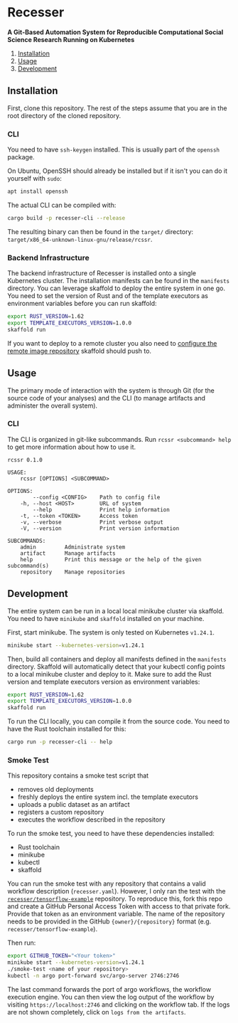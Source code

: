 # Recesser

**A Git-Based Automation System for Reproducible Computational Social Science Research Running on
Kubernetes**

1. [Installation](#installation)
2. [Usage](#usage)
3. [Development](#development)

## Installation

First, clone this repository. The rest of the steps assume that you are in the root directory of the
cloned repository.

### CLI

You need to have `ssh-keygen` installed. This is usually part of the `openssh` package.

On Ubuntu, OpenSSH should already be installed but if it isn't you can do it yourself with `sudo`:

```bash
apt install openssh
```

The actual CLI can be compiled with:

```bash
cargo build -p recesser-cli --release
```

The resulting binary can then be found in the `target/` directory:
`target/x86_64-unknown-linux-gnu/release/rcssr`.

### Backend Infrastructure

The backend infrastructure of Recesser is installed onto a single Kubernetes cluster. The
installation manifests can be found in the `manifests` directory. You can leverage skaffold to
deploy the entire system in one go. You need to set the version of Rust and of the template
executors as environment variables before you can run skaffold:

```bash
export RUST_VERSION=1.62
export TEMPLATE_EXECUTORS_VERSION=1.0.0
skaffold run
```

If you want to deploy to a remote cluster you also need to [configure the remote image
repository](https://skaffold.dev/docs/environment/image-registries/) skaffold should push to.

## Usage

The primary mode of interaction with the system is through Git (for the source code of your
analyses) and the CLI (to manage artifacts and administer the overall system).

### CLI

The CLI is organized in git-like subcommands. Run `rcssr <subcommand> help` to get more information
about how to use it.

```
rcssr 0.1.0

USAGE:
    rcssr [OPTIONS] <SUBCOMMAND>

OPTIONS:
        --config <CONFIG>    Path to config file
    -h, --host <HOST>        URL of system
        --help               Print help information
    -t, --token <TOKEN>      Access token
    -v, --verbose            Print verbose output
    -V, --version            Print version information

SUBCOMMANDS:
    admin         Administrate system
    artifact      Manage artifacts
    help          Print this message or the help of the given subcommand(s)
    repository    Manage repositories
```

## Development

The entire system can be run in a local local minikube cluster via skaffold. You need to have
`minikube` and `skaffold` installed on your machine.

First, start minikube. The system is only tested on Kubernetes `v1.24.1`.

```bash
minikube start --kubernetes-version=v1.24.1
```

Then, build all containers and deploy all manifests defined in the `manifests` directory. Skaffold
will automatically detect that your kubectl config points to a local minikube cluster and deploy to
it. Make sure to add the Rust version and template executors version as environment variables:

```bash
export RUST_VERSION=1.62
export TEMPLATE_EXECUTORS_VERSION=1.0.0
skaffold run
```

To run the CLI locally, you can compile it from the source code. You need to have the Rust toolchain
installed for this:

```bash
cargo run -p recesser-cli -- help
```

### Smoke Test

This repository contains a smoke test script that

- removes old deployments
- freshly deploys the entire system incl. the template executors
- uploads a public dataset as an artifact
- registers a custom repository
- executes the workflow described in the repository

To run the smoke test, you need to have these dependencies installed:

- Rust toolchain
- minikube
- kubectl
- skaffold

You can run the smoke test with any repository that contains a valid workflow description
(`recesser.yaml`). However, I only ran the test with the
[`recesser/tensorflow-example`](https://github.com/recesser/tensorflow-example) repository. To
reproduce this, fork this repo and create a GitHub Personal Access Token with access to that private
fork. Provide that token as an environment variable. The name of the repository needs to be provided
in the GitHub `{owner}/{repository}` format (e.g. `recesser/tensorflow-example`).

Then run:

```bash
export GITHUB_TOKEN="<Your token>"
minikube start --kubernetes-version=v1.24.1
./smoke-test <name of your repository>
kubectl -n argo port-forward svc/argo-server 2746:2746
```

The last command forwards the port of argo workflows, the workflow execution engine. You can then
view the log output of the workflow by visiting `https://localhost:2746` and clicking on the
workflow tab. If the logs are not shown completely, click on `logs from the artifacts`.

